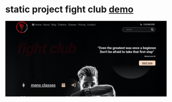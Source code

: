 # static project fight club <a href='https://mehrdadsabori.github.io/fight_club/'>demo</a>

<img src='./picture/screen-fight-club.png' />